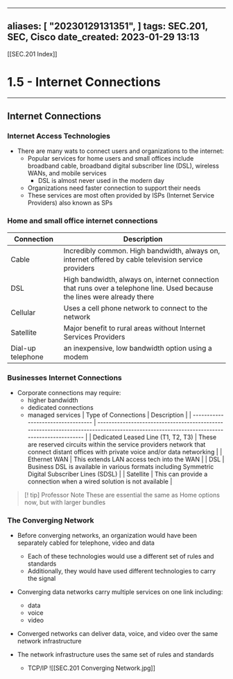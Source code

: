 
---
aliases: [ "20230129131351",  ]
tags: SEC.201, SEC, Cisco
date_created: 2023-01-29 13:13
---
[[SEC.201 Index]]
# 1.5 - Internet Connections
---
## Internet Connections
### Internet Access Technologies
- There are many wats to connect users and organizations to the internet:
	- Popular services for home users and small offices include broadband cable, broadband digital subscriber line (DSL), wireless WANs, and mobile services
		- DSL is almost never used in the modern day
	- Organizations need faster connection to support their needs
	- These services are most often provided by ISPs (Internet Service Providers) also known as SPs

### Home and small office internet connections
| Connection        | Description                                                                                                               |
| ----------------- | ------------------------------------------------------------------------------------------------------------------------- |
| Cable             | Incredibly common. High bandwidth, always on, internet offered by cable television service providers                      |
| DSL               | High bandwidth, always on, internet connection that runs over a telephone line. Used because the lines were already there |
| Cellular          | Uses a cell phone network to connect to the network                                                                       |
| Satellite         | Major benefit to rural areas without Internet Services Providers                                                                                                                          |
| Dial-up telephone | an inexpensive, low bandwidth option using a modem                                                                                                                          |

### Businesses Internet Connections
- Corporate connections may require:
	- higher bandwidth
	- dedicated connections
	- managed services
| Type of Connections                | Description                                                                                                                             |
| ---------------------------------- | --------------------------------------------------------------------------------------------------------------------------------------- |
| Dedicated Leased Line (T1, T2, T3) | These are reserved circuits within the service providers network that connect distant offices with private voice and/or data networking |
| Ethernet WAN                       | This extends LAN access tech into the WAN                                                                                               |
| DSL                                | Business DSL is available in various formats including Symmetric Digital Subscriber Lines (SDSL)                                        |
| Satellite                          | This can provide a connection when a wired solution is not available                                                                    |

>[! tip] Professor Note
>These are essential the same as Home options now, but with larger bundles

### The Converging Network
- Before converging networks, an organization would have been separately cabled for telephone, video and data
	- Each of these technologies would use a different set of rules and standards
	- Additionally, they would have used different technologies to carry the signal

- Converging data networks carry multiple services on one link including:
	- data
	- voice
	- video
- Converged networks can deliver data, voice, and video over the same network infrastructure
- The network infrastructure uses the same set of rules and standards
	- TCP/IP
![[SEC.201 Converging Network.jpg]]
